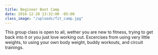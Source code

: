 ```yaml
---
title: Beginner Boot Camp
date: 2016-12-28 13:32:00 -05:00
class_image: "/uploads/fit_camp.jpg"
---
```


This group class is open to all, wether you are new to fitness, trying to get back into it or you just love working out. Excercises from using very little weights, to using your own body weight, buddy workouts, and circuit trainings. 